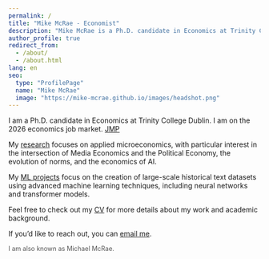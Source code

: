 ```yaml
---
permalink: /
title: "Mike McRae - Economist"
description: "Mike McRae is a Ph.D. candidate in Economics at Trinity College Dublin, on the 2026 job market. His work focuses on applied microeconomics, media, political economy, and AI."
author_profile: true
redirect_from: 
  - /about/
  - /about.html
lang: en
seo:
  type: "ProfilePage"
  name: "Mike McRae"
  image: "https://mike-mcrae.github.io/images/headshot.png"
---
```

I am a Ph.D. candidate in Economics at Trinity College Dublin. I am on the 2026 economics job market. [JMP](https://www.dropbox.com/scl/fi/5rc12c27n73s4t93m2rrt/Black-by-Popular-Demand-Media-Competition-and-the-Evolution-of-a-Social-Norm.pdf?rlkey=v18efnxlps72bwb59faut65qo&dl=0)

<!-- I am a Ph.D. candidate in Economics at Trinity College Dublin. I am on the 2026 economics job market with 2 solo-authored job market papers. [JMP 1](https://www.dropbox.com/scl/fi/5rc12c27n73s4t93m2rrt/Black-by-Popular-Demand-Media-Competition-and-the-Evolution-of-a-Social-Norm.pdf?rlkey=v18efnxlps72bwb59faut65qo&dl=0) [JMP 2](https://www.dropbox.com/scl/fi/4syz4glhavu1o07lmroey/0.-Vertical-Governance-of-Online-Speech.pdf?rlkey=wn1w7um4q8xx11ceqdgp9zlt9&dl=0) -->

My [research](/research/) focuses on applied microeconomics, with particular interest in the intersection of Media Economics and the Political Economy, the evolution of norms, and the economics of AI.

My [ML projects](/projects/) focus on the creation of large-scale historical text datasets using advanced machine learning techniques, including neural networks and transformer models. 

Feel free to check out my [CV](/cv/) for more details about my work and academic background.

If you’d like to reach out, you can [email me](mailto:mcraemi@tcd.ie).

<p style="font-size: 0.9em; color: #555;">
  I am also known as Michael McRae.
</p>
